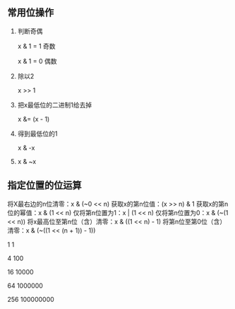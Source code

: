 ## 常用位操作

1. 判断奇偶

   x & 1 = 1 奇数

   x & 1 = 0 偶数

2. 除以2

   x >> 1

3. 把x最低位的二进制1给去掉

   x &= (x - 1)

4. 得到最低位的1

   x & -x

5. x & ~x



## 指定位置的位运算

将X最右边的n位清零：x & (~0 << n)
获取x的第n位值：(x >> n) & 1
获取x的第n位的幂值：x & (1 << n)
仅将第n位置为1：x | (1 << n)
仅将第n位置为0：x & (~(1 << n))
将x最高位至第n位（含）清零：x & ((1 << n) - 1)
将第n位至第0位（含）清零：x & (~((1 << (n + 1)) - 1))





1 1

4 100

16 10000

64 1000000

256 100000000